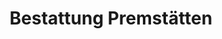 ---
title: "Bestattung Premstätten"
url: /premstaetten/bestattung-premstaetten/
shop: Bestattungen
---